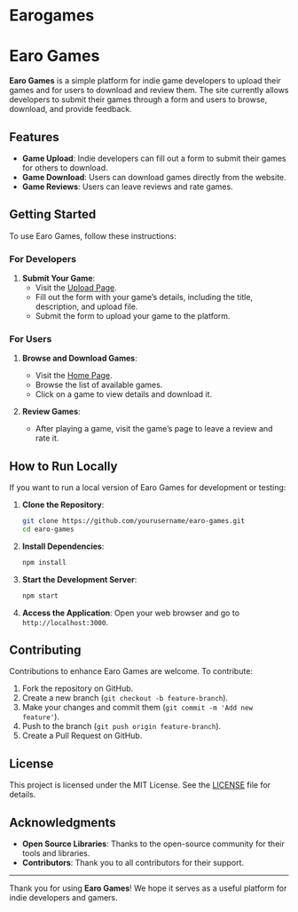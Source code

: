 # Earogames
# Earo Games

**Earo Games** is a simple platform for indie game developers to upload their games and for users to download and review them. The site currently allows developers to submit their games through a form and users to browse, download, and provide feedback.

## Features

- **Game Upload**: Indie developers can fill out a form to submit their games for others to download.
- **Game Download**: Users can download games directly from the website.
- **Game Reviews**: Users can leave reviews and rate games.

## Getting Started

To use Earo Games, follow these instructions:

### For Developers

1. **Submit Your Game**:
   - Visit the [Upload Page](http://yourwebsite.com/upload).
   - Fill out the form with your game’s details, including the title, description, and upload file.
   - Submit the form to upload your game to the platform.

### For Users

1. **Browse and Download Games**:
   - Visit the [Home Page](http://yourwebsite.com).
   - Browse the list of available games.
   - Click on a game to view details and download it.

2. **Review Games**:
   - After playing a game, visit the game’s page to leave a review and rate it.

## How to Run Locally

If you want to run a local version of Earo Games for development or testing:

1. **Clone the Repository**:
    ```bash
    git clone https://github.com/yourusername/earo-games.git
    cd earo-games
    ```

2. **Install Dependencies**:
    ```bash
    npm install
    ```

3. **Start the Development Server**:
    ```bash
    npm start
    ```

4. **Access the Application**:
    Open your web browser and go to `http://localhost:3000`.

## Contributing

Contributions to enhance Earo Games are welcome. To contribute:

1. Fork the repository on GitHub.
2. Create a new branch (`git checkout -b feature-branch`).
3. Make your changes and commit them (`git commit -m 'Add new feature'`).
4. Push to the branch (`git push origin feature-branch`).
5. Create a Pull Request on GitHub.

## License

This project is licensed under the MIT License. See the [LICENSE](LICENSE) file for details.

## Acknowledgments

- **Open Source Libraries**: Thanks to the open-source community for their tools and libraries.
- **Contributors**: Thank you to all contributors for their support.

---

Thank you for using **Earo Games**! We hope it serves as a useful platform for indie developers and gamers.

